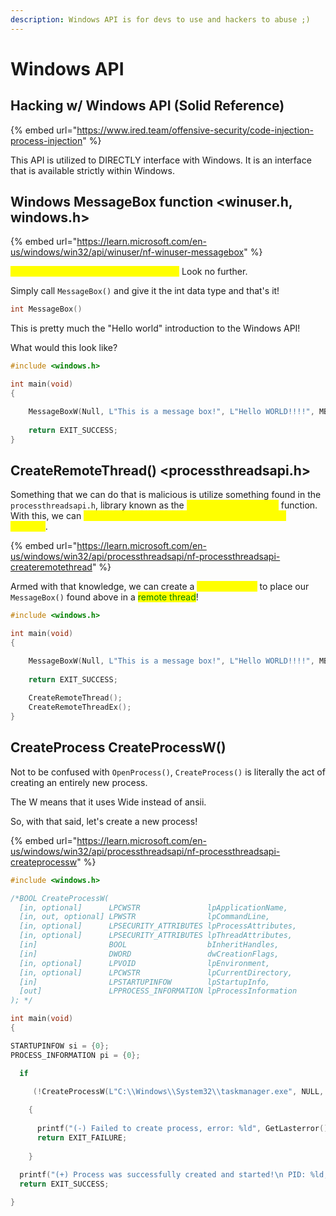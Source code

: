 ```yaml
---
description: Windows API is for devs to use and hackers to abuse ;)
---
```


# Windows API

## Hacking w/ Windows API (Solid Reference)

{% embed url="https://www.ired.team/offensive-security/code-injection-process-injection" %}

This API is utilized to DIRECTLY interface with Windows. It is an interface that is available strictly within Windows.

## Windows MessageBox function \<winuser.h, windows.h>

{% embed url="https://learn.microsoft.com/en-us/windows/win32/api/winuser/nf-winuser-messagebox" %}

<mark style="color:yellow;">Want a message box in your application?</mark> Look no further.

Simply call `MessageBox()` and give it the int data type and that's it!

```c
int MessageBox()
```

This is pretty much the "Hello world" introduction to the Windows API!

What would this look like?

```c
#include <windows.h>

int main(void)
{

    MessageBoxW(Null, L"This is a message box!", L"Hello WORLD!!!!", MB_YESNOCANCEL);
    
    return EXIT_SUCCESS;
}
```

## CreateRemoteThread() \<processthreadsapi.h>

Something that we can do that is malicious is utilize something found in the `processthreadsapi.h`, library known as the <mark style="color:yellow;">CreateRemotethread()</mark> function. With this, we can <mark style="color:yellow;">implement malicious techniques such as process injection</mark>.&#x20;

{% embed url="https://learn.microsoft.com/en-us/windows/win32/api/processthreadsapi/nf-processthreadsapi-createremotethread" %}

Armed with that knowledge, we can create a <mark style="color:yellow;">RemoteThread</mark> to place our `MessageBox()` found above in a <mark style="color:green;">remote thread</mark>!

```c
#include <windows.h>

int main(void)
{

    MessageBoxW(Null, L"This is a message box!", L"Hello WORLD!!!!", MB_YESNOCANCEL);
    
    return EXIT_SUCCESS;
    
    CreateRemoteThread();
    CreateRemoteThreadEx();
}
```

## CreateProcess CreateProcessW()

Not to be confused with `OpenProcess()`, `CreateProcess()` is literally the act of creating an entirely new process.&#x20;

The W means that it uses Wide instead of ansii.

So, with that said, let's create a new process!

{% embed url="https://learn.microsoft.com/en-us/windows/win32/api/processthreadsapi/nf-processthreadsapi-createprocessw" %}

```c
#include <windows.h>

/*BOOL CreateProcessW(
  [in, optional]      LPCWSTR               lpApplicationName,
  [in, out, optional] LPWSTR                lpCommandLine,
  [in, optional]      LPSECURITY_ATTRIBUTES lpProcessAttributes,
  [in, optional]      LPSECURITY_ATTRIBUTES lpThreadAttributes,
  [in]                BOOL                  bInheritHandles,
  [in]                DWORD                 dwCreationFlags,
  [in, optional]      LPVOID                lpEnvironment,
  [in, optional]      LPCWSTR               lpCurrentDirectory,
  [in]                LPSTARTUPINFOW        lpStartupInfo,
  [out]               LPPROCESS_INFORMATION lpProcessInformation
); */

int main(void)
{

STARTUPINFOW si = {0};
PROCESS_INFORMATION pi = {0};

  if

     (!CreateProcessW(L"C:\\Windows\\System32\\taskmanager.exe", NULL, NULL, NULL, FALSE, BELOW_NORMAL_PRIORITY_CLASS, NULL, NULL, &si, &pi))
     
    {
      
      printf("(-) Failed to create process, error: %ld", GetLasterror());
      return EXIT_FAILURE;
      
    }
    
  printf("(+) Process was successfully created and started!\n PID: %ld, pi.dwProcessId);
  return EXIT_SUCCESS;

}
```
